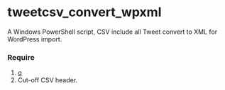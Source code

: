 # tweetcsv_convert_wpxml

A Windows PowerShell script, CSV include all Tweet convert to XML for WordPress import.

### Require

1. [q](https://github.com/harelba/q)
2. Cut-off CSV header.
